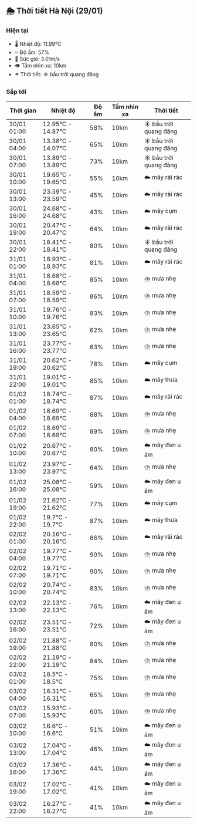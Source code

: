 ## 🌦️ Thời tiết Hà Nội (29/01)

### Hiện tại

- 🌡️ Nhiệt độ: 11.99℃
- 💦 Độ ẩm: 57%
- 💨 Sức gió: 3.01m/s
- 👁️ Tầm nhìn xa: 10km
- ☂️ Thời tiết: ☀️ bầu trời quang đãng

### Sắp tới

| Thời gian | Nhiệt độ | Độ ẩm | Tầm nhìn xa | Thời tiết |
| --- | --- | --- | --- | --- |
| 30/01 01:00 | 12.95℃ - 14.87℃ | 58% | 10km | ☀️ bầu trời quang đãng |
| 30/01 04:00 | 13.38℃ - 14.07℃ | 65% | 10km | ☀️ bầu trời quang đãng |
| 30/01 07:00 | 13.89℃ - 13.89℃ | 73% | 10km | ☀️ bầu trời quang đãng |
| 30/01 10:00 | 19.65℃ - 19.65℃ | 55% | 10km | ☁️ mây rải rác |
| 30/01 13:00 | 23.59℃ - 23.59℃ | 45% | 10km | ☁️ mây rải rác |
| 30/01 16:00 | 24.68℃ - 24.68℃ | 43% | 10km | ☁️ mây cụm |
| 30/01 19:00 | 20.47℃ - 20.47℃ | 64% | 10km | ☁️ mây rải rác |
| 30/01 22:00 | 18.41℃ - 18.41℃ | 80% | 10km | ☀️ bầu trời quang đãng |
| 31/01 01:00 | 18.93℃ - 18.93℃ | 81% | 10km | ☁️ mây rải rác |
| 31/01 04:00 | 18.68℃ - 18.68℃ | 85% | 10km | ⛈️ mưa nhẹ |
| 31/01 07:00 | 18.59℃ - 18.59℃ | 86% | 10km | ⛈️ mưa nhẹ |
| 31/01 10:00 | 19.76℃ - 19.76℃ | 83% | 10km | ⛈️ mưa nhẹ |
| 31/01 13:00 | 23.65℃ - 23.65℃ | 62% | 10km | ⛈️ mưa nhẹ |
| 31/01 16:00 | 23.77℃ - 23.77℃ | 63% | 10km | ⛈️ mưa nhẹ |
| 31/01 19:00 | 20.62℃ - 20.62℃ | 78% | 10km | ☁️ mây cụm |
| 31/01 22:00 | 19.01℃ - 19.01℃ | 85% | 10km | ☁️ mây thưa |
| 01/02 01:00 | 18.74℃ - 18.74℃ | 87% | 10km | ☁️ mây rải rác |
| 01/02 04:00 | 18.69℃ - 18.69℃ | 88% | 10km | ⛈️ mưa nhẹ |
| 01/02 07:00 | 18.69℃ - 18.69℃ | 89% | 10km | ⛈️ mưa nhẹ |
| 01/02 10:00 | 20.67℃ - 20.67℃ | 80% | 10km | ☁️ mây đen u ám |
| 01/02 13:00 | 23.97℃ - 23.97℃ | 64% | 10km | ⛈️ mưa nhẹ |
| 01/02 16:00 | 25.08℃ - 25.08℃ | 59% | 10km | ☁️ mây đen u ám |
| 01/02 19:00 | 21.62℃ - 21.62℃ | 77% | 10km | ☁️ mây cụm |
| 01/02 22:00 | 19.7℃ - 19.7℃ | 87% | 10km | ☁️ mây thưa |
| 02/02 01:00 | 20.16℃ - 20.16℃ | 86% | 10km | ☁️ mây rải rác |
| 02/02 04:00 | 19.77℃ - 19.77℃ | 90% | 10km | ⛈️ mưa nhẹ |
| 02/02 07:00 | 19.71℃ - 19.71℃ | 90% | 10km | ⛈️ mưa nhẹ |
| 02/02 10:00 | 20.74℃ - 20.74℃ | 83% | 10km | ⛈️ mưa nhẹ |
| 02/02 13:00 | 22.13℃ - 22.13℃ | 76% | 10km | ☁️ mây đen u ám |
| 02/02 16:00 | 23.51℃ - 23.51℃ | 72% | 10km | ☁️ mây đen u ám |
| 02/02 19:00 | 21.88℃ - 21.88℃ | 80% | 10km | ⛈️ mưa nhẹ |
| 02/02 22:00 | 21.19℃ - 21.19℃ | 84% | 10km | ⛈️ mưa nhẹ |
| 03/02 01:00 | 18.5℃ - 18.5℃ | 75% | 10km | ⛈️ mưa nhẹ |
| 03/02 04:00 | 16.31℃ - 16.31℃ | 65% | 10km | ⛈️ mưa nhẹ |
| 03/02 07:00 | 15.93℃ - 15.93℃ | 60% | 10km | ⛈️ mưa nhẹ |
| 03/02 10:00 | 16.6℃ - 16.6℃ | 51% | 10km | ☁️ mây đen u ám |
| 03/02 13:00 | 17.04℃ - 17.04℃ | 46% | 10km | ☁️ mây đen u ám |
| 03/02 16:00 | 17.36℃ - 17.36℃ | 44% | 10km | ☁️ mây đen u ám |
| 03/02 19:00 | 17.02℃ - 17.02℃ | 41% | 10km | ☁️ mây đen u ám |
| 03/02 22:00 | 16.27℃ - 16.27℃ | 41% | 10km | ☁️ mây đen u ám |
